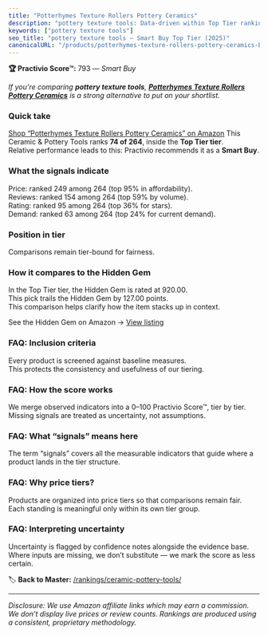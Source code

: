 ```yaml
---
title: "Potterhymes Texture Rollers Pottery Ceramics"
description: "pottery texture tools: Data-driven within Top Tier ranking using the Practivio Score™. Positioned by quality, value, demand, findability, momentum."
keywords: ["pottery texture tools"]
seo_title: "pottery texture tools — Smart Buy Top Tier (2025)"
canonicalURL: "/products/potterhymes-texture-rollers-pottery-ceramics-B0CK6W8VJF/"
---
```


**🏆 Practivio Score™:** 793 — _Smart Buy_


*If you're comparing **pottery texture tools**, **[Potterhymes Texture Rollers Pottery Ceramics](https://www.amazon.com/dp/B0CK6W8VJF?tag=practivio-20)** is a strong alternative to put on your shortlist.*
### Quick take
[Shop “Potterhymes Texture Rollers Pottery Ceramics” on Amazon](https://www.amazon.com/dp/B0CK6W8VJF?tag=practivio-20)
This Ceramic & Pottery Tools ranks **74 of 264**, inside the **Top Tier tier**.  
Relative performance leads to this: Practivio recommends it as a **Smart Buy**.

### What the signals indicate
Price: ranked 249 among 264 (top 95% in affordability).  
Reviews: ranked 154 among 264 (top 59% by volume).  
Rating: ranked 95 among 264 (top 36% for stars).  
Demand: ranked 63 among 264 (top 24% for current demand).

### Position in tier
Comparisons remain tier-bound for fairness.

### How it compares to the Hidden Gem
In the Top Tier tier, the Hidden Gem is rated at 920.00.  
This pick trails the Hidden Gem by 127.00 points.  
This comparison helps clarify how the item stacks up in context.  

See the Hidden Gem on Amazon → [View listing](https://www.amazon.com/dp/B06XG9XHCG?tag=practivio-20)

### FAQ: Inclusion criteria
Every product is screened against baseline measures.  
This protects the consistency and usefulness of our tiering.

### FAQ: How the score works
We merge observed indicators into a 0–100 Practivio Score™, tier by tier.  
Missing signals are treated as uncertainty, not assumptions.

### FAQ: What “signals” means here
The term “signals” covers all the measurable indicators that guide where a product lands in the tier structure.

### FAQ: Why price tiers?
Products are organized into price tiers so that comparisons remain fair.  
Each standing is meaningful only within its own tier group.

### FAQ: Interpreting uncertainty
Uncertainty is flagged by confidence notes alongside the evidence base.  
Where inputs are missing, we don’t substitute — we mark the score as less certain.


🏷️ **Back to Master:** [/rankings/ceramic-pottery-tools/](/rankings/ceramic-pottery-tools/)

---
_Disclosure: We use Amazon affiliate links which may earn a commission. We don’t display live prices or review counts. Rankings are produced using a consistent, proprietary methodology._
